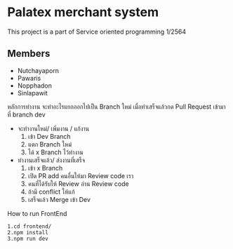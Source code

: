 # Palatex merchant system
This project is a part of Service oriented programming 1/2564

## Members
- Nutchayaporn
- Pawaris
- Nopphadon
- Sinlapawit

หลักการทำงาน
จะทำอะไรแยกออกไปเป็น Branch ใหม่ เมื่อทำเสร็จแล้วกด Pull Request เข้ามาที่ branch dev
- จะทำงานใหม่/ เพิ่มงาน / แก้งาน
  1. เข้า Dev Branch
  2. แตก Branch ใหม่ 
  3. ได้ x Branch ไว้ทำงาน
- ทำงานเสร็จแล้ว/ ส่งงานที่เสร็จ
  1. เข้า x Branch 
  2. เปิด PR  add คนอื่นให้มา Review code เรา
  3. คนที่ได้รับให้ Review อ่าน Review code 
  4. ถ้ามี conflict ให้แก้
  5. เสร็จแล้ว Merge เข้า Dev

How to run FrontEnd
```
1.cd frontend/
2.npm install
3.npm run dev
```

